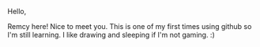 Hello,

Remcy here! Nice to meet you. This is one of my first times using github so I'm still learning.
I like drawing and sleeping if I'm not gaming. :)

